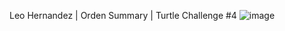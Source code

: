 Leo Hernandez | Orden Summary | Turtle Challenge #4
![image](https://github.com/user-attachments/assets/75886105-1b67-41da-87c1-2727756bb5a6)
